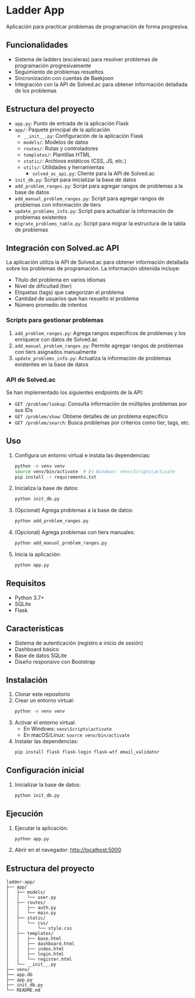 # Ladder App

Aplicación para practicar problemas de programación de forma progresiva.

## Funcionalidades

- Sistema de ladders (escaleras) para resolver problemas de programación progresivamente
- Seguimiento de problemas resueltos
- Sincronización con cuentas de Baekjoon
- Integración con la API de Solved.ac para obtener información detallada de los problemas

## Estructura del proyecto

- `app.py`: Punto de entrada de la aplicación Flask
- `app/`: Paquete principal de la aplicación
  - `__init__.py`: Configuración de la aplicación Flask
  - `models/`: Modelos de datos
  - `routes/`: Rutas y controladores
  - `templates/`: Plantillas HTML
  - `static/`: Archivos estáticos (CSS, JS, etc.)
  - `utils/`: Utilidades y herramientas
    - `solved_ac_api.py`: Cliente para la API de Solved.ac
- `init_db.py`: Script para inicializar la base de datos
- `add_problem_ranges.py`: Script para agregar rangos de problemas a la base de datos
- `add_manual_problem_ranges.py`: Script para agregar rangos de problemas con información de tiers
- `update_problems_info.py`: Script para actualizar la información de problemas existentes
- `migrate_problems_table.py`: Script para migrar la estructura de la tabla de problemas

## Integración con Solved.ac API

La aplicación utiliza la API de Solved.ac para obtener información detallada sobre los problemas de programación. La información obtenida incluye:

- Título del problema en varios idiomas
- Nivel de dificultad (tier)
- Etiquetas (tags) que categorizan el problema
- Cantidad de usuarios que han resuelto el problema
- Número promedio de intentos

### Scripts para gestionar problemas

1. `add_problem_ranges.py`: Agrega rangos específicos de problemas y los enriquece con datos de Solved.ac
2. `add_manual_problem_ranges.py`: Permite agregar rangos de problemas con tiers asignados manualmente
3. `update_problems_info.py`: Actualiza la información de problemas existentes en la base de datos

### API de Solved.ac

Se han implementado los siguientes endpoints de la API:

- `GET /problem/lookup`: Consulta información de múltiples problemas por sus IDs
- `GET /problem/show`: Obtiene detalles de un problema específico
- `GET /problem/search`: Busca problemas por criterios como tier, tags, etc.

## Uso

1. Configura un entorno virtual e instala las dependencias:
   ```bash
   python -m venv venv
   source venv/bin/activate  # En Windows: venv\Scripts\activate
   pip install -r requirements.txt
   ```

2. Inicializa la base de datos:
   ```bash
   python init_db.py
   ```

3. (Opcional) Agrega problemas a la base de datos:
   ```bash
   python add_problem_ranges.py
   ```

4. (Opcional) Agrega problemas con tiers manuales:
   ```bash
   python add_manual_problem_ranges.py
   ```

5. Inicia la aplicación:
   ```bash
   python app.py
   ```

## Requisitos

- Python 3.7+
- SQLite
- Flask

## Características

- Sistema de autenticación (registro e inicio de sesión)
- Dashboard básico
- Base de datos SQLite
- Diseño responsivo con Bootstrap

## Instalación

1. Clonar este repositorio
2. Crear un entorno virtual:
   ```bash
   python -m venv venv
   ```
3. Activar el entorno virtual:
   - En Windows: `venv\Scripts\activate`
   - En macOS/Linux: `source venv/bin/activate`
4. Instalar las dependencias:
   ```bash
   pip install flask flask-login flask-wtf email_validator
   ```

## Configuración inicial

1. Inicializar la base de datos:
   ```bash
   python init_db.py
   ```

## Ejecución

1. Ejecutar la aplicación:
   ```bash
   python app.py
   ```
2. Abrir en el navegador: [http://localhost:5000](http://localhost:5000)

## Estructura del proyecto

```
ladder-app/
├── app/
│   ├── models/
│   │   └── user.py
│   ├── routes/
│   │   ├── auth.py
│   │   └── main.py
│   ├── static/
│   │   └── css/
│   │       └── style.css
│   ├── templates/
│   │   ├── base.html
│   │   ├── dashboard.html
│   │   ├── index.html
│   │   ├── login.html
│   │   └── register.html
│   └── __init__.py
├── venv/
├── app.db
├── app.py
├── init_db.py
└── README.md
``` 